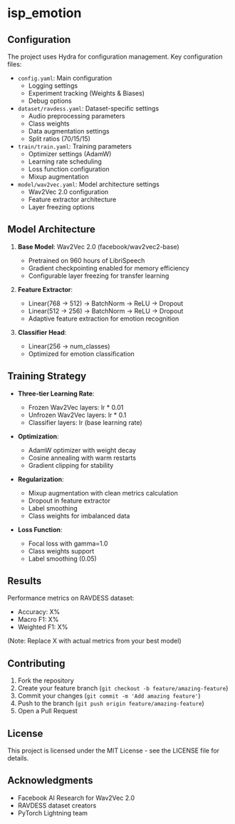 # isp_emotion

## Configuration

The project uses Hydra for configuration management. Key configuration files:

- `config.yaml`: Main configuration
  - Logging settings
  - Experiment tracking (Weights & Biases)
  - Debug options
- `dataset/ravdess.yaml`: Dataset-specific settings
  - Audio preprocessing parameters
  - Class weights
  - Data augmentation settings
  - Split ratios (70/15/15)
- `train/train.yaml`: Training parameters
  - Optimizer settings (AdamW)
  - Learning rate scheduling
  - Loss function configuration
  - Mixup augmentation
- `model/wav2vec.yaml`: Model architecture settings
  - Wav2Vec 2.0 configuration
  - Feature extractor architecture
  - Layer freezing options

## Model Architecture

1. **Base Model**: Wav2Vec 2.0 (facebook/wav2vec2-base)
   - Pretrained on 960 hours of LibriSpeech
   - Gradient checkpointing enabled for memory efficiency
   - Configurable layer freezing for transfer learning

2. **Feature Extractor**:
   - Linear(768 → 512) → BatchNorm → ReLU → Dropout
   - Linear(512 → 256) → BatchNorm → ReLU → Dropout
   - Adaptive feature extraction for emotion recognition

3. **Classifier Head**: 
   - Linear(256 → num_classes)
   - Optimized for emotion classification

## Training Strategy

- **Three-tier Learning Rate**:
  - Frozen Wav2Vec layers: lr * 0.01
  - Unfrozen Wav2Vec layers: lr * 0.1
  - Classifier layers: lr (base learning rate)

- **Optimization**:
  - AdamW optimizer with weight decay
  - Cosine annealing with warm restarts
  - Gradient clipping for stability

- **Regularization**:
  - Mixup augmentation with clean metrics calculation
  - Dropout in feature extractor
  - Label smoothing
  - Class weights for imbalanced data

- **Loss Function**:
  - Focal loss with gamma=1.0
  - Class weights support
  - Label smoothing (0.05)

## Results

Performance metrics on RAVDESS dataset:
- Accuracy: X%
- Macro F1: X%
- Weighted F1: X%

(Note: Replace X with actual metrics from your best model)

## Contributing

1. Fork the repository
2. Create your feature branch (`git checkout -b feature/amazing-feature`)
3. Commit your changes (`git commit -m 'Add amazing feature'`)
4. Push to the branch (`git push origin feature/amazing-feature`)
5. Open a Pull Request

## License

This project is licensed under the MIT License - see the LICENSE file for details.

## Acknowledgments

- Facebook AI Research for Wav2Vec 2.0
- RAVDESS dataset creators
- PyTorch Lightning team